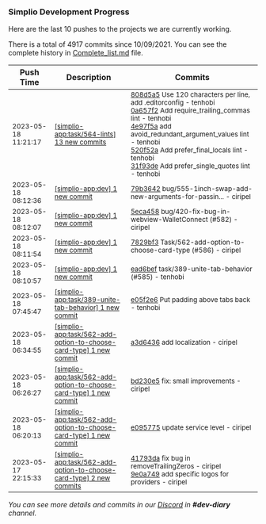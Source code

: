 
### Simplio Development Progress

Here are the last 10 pushes to the projects we are currently working.

There is a total of 4917 commits since 10/09/2021. You can see the complete history in
 [Complete_list.md](Complete_list.md) file.

| Push Time | Description | Commits |
| --- | --- | --- |
| <sub>2023-05-18 11:21:17</sub> | <sub>[[simplio-app:task/564\-lints] 13 new commits](https://github.com/SimplioOfficial/simplio-app/compare/808d5a5b0abd^...9e70c93c7230)</sub> | <sub>[808d5a5](https://github.com/SimplioOfficial/simplio-app/commit/808d5a5b0abddb9a18858e81049e61ef835737ae) Use 120 characters per line, add .editorconfig - tenhobi<br>[0a657f2](https://github.com/SimplioOfficial/simplio-app/commit/0a657f2f1ea4268d9cf1d2768b5669bbd53fdfea) Add require_trailing_commas lint - tenhobi<br>[4e97f5a](https://github.com/SimplioOfficial/simplio-app/commit/4e97f5a64cbd43f5114c434c072137816f7bd9ad) add avoid_redundant_argument_values lint - tenhobi<br>[520f52a](https://github.com/SimplioOfficial/simplio-app/commit/520f52a17ccbf53826c66177fe092f15a106bfbd) Add prefer_final_locals lint - tenhobi<br>[31f93de](https://github.com/SimplioOfficial/simplio-app/commit/31f93debbab120e1ec7caaef36202fdd09f6e5e2) Add prefer_single_quotes lint - tenhobi</sub> |
| <sub>2023-05-18 08:12:36</sub> | <sub>[[simplio-app:dev] 1 new commit](https://github.com/SimplioOfficial/simplio-app/commit/79b364222441177273109c1b4998bcf7f3197422)</sub> | <sub>[79b3642](https://github.com/SimplioOfficial/simplio-app/commit/79b364222441177273109c1b4998bcf7f3197422) bug/555-1inch-swap-add-new-arguments-for-passin... - ciripel</sub> |
| <sub>2023-05-18 08:12:07</sub> | <sub>[[simplio-app:dev] 1 new commit](https://github.com/SimplioOfficial/simplio-app/commit/5eca4581db8a54b16ec16985a65c20212b40aa14)</sub> | <sub>[5eca458](https://github.com/SimplioOfficial/simplio-app/commit/5eca4581db8a54b16ec16985a65c20212b40aa14) bug/420-fix-bug-in-webview-WalletConnect (#582) - ciripel</sub> |
| <sub>2023-05-18 08:11:54</sub> | <sub>[[simplio-app:dev] 1 new commit](https://github.com/SimplioOfficial/simplio-app/commit/7829bf380f7da6a76f799e5581941a9451c7d2b7)</sub> | <sub>[7829bf3](https://github.com/SimplioOfficial/simplio-app/commit/7829bf380f7da6a76f799e5581941a9451c7d2b7) Task/562-add-option-to-choose-card-type (#586) - ciripel</sub> |
| <sub>2023-05-18 08:10:57</sub> | <sub>[[simplio-app:dev] 1 new commit](https://github.com/SimplioOfficial/simplio-app/commit/ead6bef63aa424a1f66a96de97c4bf53eb6c0276)</sub> | <sub>[ead6bef](https://github.com/SimplioOfficial/simplio-app/commit/ead6bef63aa424a1f66a96de97c4bf53eb6c0276) task/389-unite-tab-behavior (#585) - tenhobi</sub> |
| <sub>2023-05-18 07:45:47</sub> | <sub>[[simplio-app:task/389\-unite\-tab\-behavior] 1 new commit](https://github.com/SimplioOfficial/simplio-app/commit/e05f2e6a591a7fc2d01321c3794524ef2b5e3c84)</sub> | <sub>[e05f2e6](https://github.com/SimplioOfficial/simplio-app/commit/e05f2e6a591a7fc2d01321c3794524ef2b5e3c84) Put padding above tabs back - tenhobi</sub> |
| <sub>2023-05-18 06:34:55</sub> | <sub>[[simplio-app:task/562\-add\-option\-to\-choose\-card\-type] 1 new commit](https://github.com/SimplioOfficial/simplio-app/commit/a3d6436e4e9ad19b8566ad1b8c1b9bf45735560c)</sub> | <sub>[a3d6436](https://github.com/SimplioOfficial/simplio-app/commit/a3d6436e4e9ad19b8566ad1b8c1b9bf45735560c) add localization - ciripel</sub> |
| <sub>2023-05-18 06:26:27</sub> | <sub>[[simplio-app:task/562\-add\-option\-to\-choose\-card\-type] 1 new commit](https://github.com/SimplioOfficial/simplio-app/commit/bd230e5196e5b9479a6ff897fded4cfb4e7f9521)</sub> | <sub>[bd230e5](https://github.com/SimplioOfficial/simplio-app/commit/bd230e5196e5b9479a6ff897fded4cfb4e7f9521) fix: small improvements - ciripel</sub> |
| <sub>2023-05-18 06:20:13</sub> | <sub>[[simplio-app:task/562\-add\-option\-to\-choose\-card\-type] 1 new commit](https://github.com/SimplioOfficial/simplio-app/commit/e0957758fe17e8beb4a91a82570827bc0f2975b5)</sub> | <sub>[e095775](https://github.com/SimplioOfficial/simplio-app/commit/e0957758fe17e8beb4a91a82570827bc0f2975b5) update service level - ciripel</sub> |
| <sub>2023-05-17 22:15:33</sub> | <sub>[[simplio-app:task/562\-add\-option\-to\-choose\-card\-type] 2 new commits](https://github.com/SimplioOfficial/simplio-app/compare/e6a6bee60d68...9e0a7497ef5a)</sub> | <sub>[41793da](https://github.com/SimplioOfficial/simplio-app/commit/41793da213de7e880fad2761251167d102dfd0a7) fix bug in removeTrailingZeros - ciripel<br>[9e0a749](https://github.com/SimplioOfficial/simplio-app/commit/9e0a7497ef5a8ff9b82c9416c68aebf1449caec0) add specific logos for providers - ciripel</sub> |

_You can see more details and commits in our [Discord](https://discord.gg/aKhjuwZmdP) in **#dev-diary** channel._
